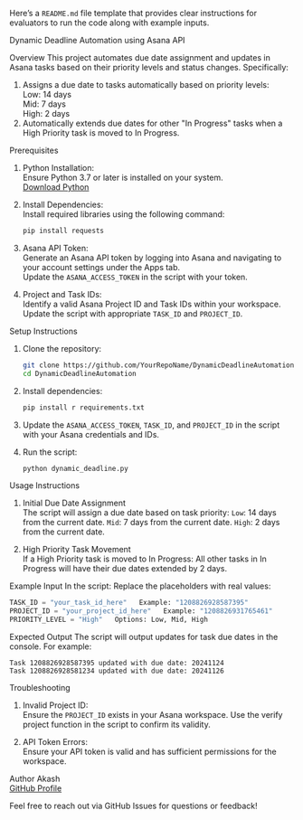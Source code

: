 Here’s a `README.md` file template that provides clear instructions for evaluators to run the code along with example inputs.



 Dynamic Deadline Automation using Asana API

 Overview
This project automates due date assignment and updates in Asana tasks based on their priority levels and status changes. Specifically:
1. Assigns a due date to tasks automatically based on priority levels:  
    Low: 14 days  
    Mid: 7 days  
    High: 2 days  
2. Automatically extends due dates for other "In Progress" tasks when a High Priority task is moved to In Progress.  



 Prerequisites

1. Python Installation:  
   Ensure Python 3.7 or later is installed on your system.  
   [Download Python](https://www.python.org/downloads/)

2. Install Dependencies:  
   Install required libraries using the following command:  
   ```bash
   pip install requests
   ```

3. Asana API Token:  
    Generate an Asana API token by logging into Asana and navigating to your account settings under the Apps tab.  
    Update the `ASANA_ACCESS_TOKEN` in the script with your token.

4. Project and Task IDs:  
    Identify a valid Asana Project ID and Task IDs within your workspace.  
    Update the script with appropriate `TASK_ID` and `PROJECT_ID`.



 Setup Instructions

1. Clone the repository:
   ```bash
   git clone https://github.com/YourRepoName/DynamicDeadlineAutomation.git
   cd DynamicDeadlineAutomation
   ```

2. Install dependencies:
   ```bash
   pip install r requirements.txt
   ```

3. Update the `ASANA_ACCESS_TOKEN`, `TASK_ID`, and `PROJECT_ID` in the script with your Asana credentials and IDs.

4. Run the script:
   ```bash
   python dynamic_deadline.py
   ```



 Usage Instructions
1. Initial Due Date Assignment  
    The script will assign a due date based on task priority:
      `Low`: 14 days from the current date.
      `Mid`: 7 days from the current date.
      `High`: 2 days from the current date.

2. High Priority Task Movement  
    If a High Priority task is moved to In Progress:
      All other tasks in In Progress will have their due dates extended by 2 days.



 Example Input
In the script:
 Replace the placeholders with real values:
  ```python
  TASK_ID = "your_task_id_here"   Example: "1208826928587395"
  PROJECT_ID = "your_project_id_here"   Example: "1208826931765461"
  PRIORITY_LEVEL = "High"   Options: Low, Mid, High
  ```



 Expected Output
 The script will output updates for task due dates in the console. For example:
  ```plaintext
  Task 1208826928587395 updated with due date: 20241124
  Task 1208826928581234 updated with due date: 20241126
  ```



 Troubleshooting
1. Invalid Project ID:  
   Ensure the `PROJECT_ID` exists in your Asana workspace. Use the verify project function in the script to confirm its validity.

2. API Token Errors:  
   Ensure your API token is valid and has sufficient permissions for the workspace.



 Author
Akash  
[GitHub Profile](https://github.com/YourGitHubProfile)  

Feel free to reach out via GitHub Issues for questions or feedback!
